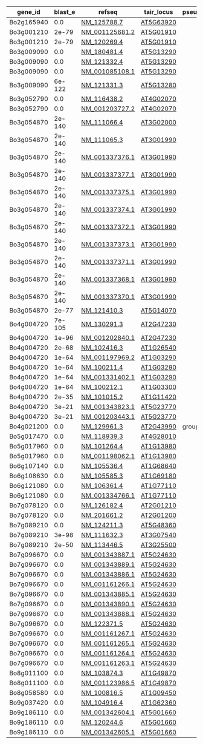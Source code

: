 |gene_id|blast_e|refseq|tair_locus|pseudo_gene|
|-------|-------|------|----------|-----------|
|Bo2g165940|0.0|[NM_125788.7](https://www.ncbi.nlm.nih.gov/nuccore/NM_125788.7)|[AT5G63920](https://www.arabidopsis.org/servlets/TairObject?type=locus&name=AT5G63920)||
|Bo3g001210|2e-79|[NM_001125681.2](https://www.ncbi.nlm.nih.gov/nuccore/NM_001125681.2)|[AT5G01910](https://www.arabidopsis.org/servlets/TairObject?type=locus&name=AT5G01910)||
|Bo3g001210|2e-79|[NM_120269.4](https://www.ncbi.nlm.nih.gov/nuccore/NM_120269.4)|[AT5G01910](https://www.arabidopsis.org/servlets/TairObject?type=locus&name=AT5G01910)||
|Bo3g009090|0.0|[NM_180481.4](https://www.ncbi.nlm.nih.gov/nuccore/NM_180481.4)|[AT5G13290](https://www.arabidopsis.org/servlets/TairObject?type=locus&name=AT5G13290)||
|Bo3g009090|0.0|[NM_121332.4](https://www.ncbi.nlm.nih.gov/nuccore/NM_121332.4)|[AT5G13290](https://www.arabidopsis.org/servlets/TairObject?type=locus&name=AT5G13290)||
|Bo3g009090|0.0|[NM_001085108.1](https://www.ncbi.nlm.nih.gov/nuccore/NM_001085108.1)|[AT5G13290](https://www.arabidopsis.org/servlets/TairObject?type=locus&name=AT5G13290)||
|Bo3g009090|6e-122|[NM_121331.3](https://www.ncbi.nlm.nih.gov/nuccore/NM_121331.3)|[AT5G13280](https://www.arabidopsis.org/servlets/TairObject?type=locus&name=AT5G13280)||
|Bo3g052790|0.0|[NM_116438.2](https://www.ncbi.nlm.nih.gov/nuccore/NM_116438.2)|[AT4G02070](https://www.arabidopsis.org/servlets/TairObject?type=locus&name=AT4G02070)||
|Bo3g052790|0.0|[NM_001203727.2](https://www.ncbi.nlm.nih.gov/nuccore/NM_001203727.2)|[AT4G02070](https://www.arabidopsis.org/servlets/TairObject?type=locus&name=AT4G02070)||
|Bo3g054870|2e-140|[NM_111066.4](https://www.ncbi.nlm.nih.gov/nuccore/NM_111066.4)|[AT3G02000](https://www.arabidopsis.org/servlets/TairObject?type=locus&name=AT3G02000)||
|Bo3g054870|2e-140|[NM_111065.3](https://www.ncbi.nlm.nih.gov/nuccore/NM_111065.3)|[AT3G01990](https://www.arabidopsis.org/servlets/TairObject?type=locus&name=AT3G01990)||
|Bo3g054870|2e-140|[NM_001337376.1](https://www.ncbi.nlm.nih.gov/nuccore/NM_001337376.1)|[AT3G01990](https://www.arabidopsis.org/servlets/TairObject?type=locus&name=AT3G01990)||
|Bo3g054870|2e-140|[NM_001337377.1](https://www.ncbi.nlm.nih.gov/nuccore/NM_001337377.1)|[AT3G01990](https://www.arabidopsis.org/servlets/TairObject?type=locus&name=AT3G01990)||
|Bo3g054870|2e-140|[NM_001337375.1](https://www.ncbi.nlm.nih.gov/nuccore/NM_001337375.1)|[AT3G01990](https://www.arabidopsis.org/servlets/TairObject?type=locus&name=AT3G01990)||
|Bo3g054870|2e-140|[NM_001337374.1](https://www.ncbi.nlm.nih.gov/nuccore/NM_001337374.1)|[AT3G01990](https://www.arabidopsis.org/servlets/TairObject?type=locus&name=AT3G01990)||
|Bo3g054870|2e-140|[NM_001337372.1](https://www.ncbi.nlm.nih.gov/nuccore/NM_001337372.1)|[AT3G01990](https://www.arabidopsis.org/servlets/TairObject?type=locus&name=AT3G01990)||
|Bo3g054870|2e-140|[NM_001337373.1](https://www.ncbi.nlm.nih.gov/nuccore/NM_001337373.1)|[AT3G01990](https://www.arabidopsis.org/servlets/TairObject?type=locus&name=AT3G01990)||
|Bo3g054870|2e-140|[NM_001337371.1](https://www.ncbi.nlm.nih.gov/nuccore/NM_001337371.1)|[AT3G01990](https://www.arabidopsis.org/servlets/TairObject?type=locus&name=AT3G01990)||
|Bo3g054870|2e-140|[NM_001337368.1](https://www.ncbi.nlm.nih.gov/nuccore/NM_001337368.1)|[AT3G01990](https://www.arabidopsis.org/servlets/TairObject?type=locus&name=AT3G01990)||
|Bo3g054870|2e-140|[NM_001337370.1](https://www.ncbi.nlm.nih.gov/nuccore/NM_001337370.1)|[AT3G01990](https://www.arabidopsis.org/servlets/TairObject?type=locus&name=AT3G01990)||
|Bo3g054870|2e-77|[NM_121410.3](https://www.ncbi.nlm.nih.gov/nuccore/NM_121410.3)|[AT5G14070](https://www.arabidopsis.org/servlets/TairObject?type=locus&name=AT5G14070)||
|Bo4g004720|7e-105|[NM_130291.3](https://www.ncbi.nlm.nih.gov/nuccore/NM_130291.3)|[AT2G47230](https://www.arabidopsis.org/servlets/TairObject?type=locus&name=AT2G47230)||
|Bo4g004720|1e-96|[NM_001202840.1](https://www.ncbi.nlm.nih.gov/nuccore/NM_001202840.1)|[AT2G47230](https://www.arabidopsis.org/servlets/TairObject?type=locus&name=AT2G47230)||
|Bo4g004720|2e-68|[NM_102416.3](https://www.ncbi.nlm.nih.gov/nuccore/NM_102416.3)|[AT1G26540](https://www.arabidopsis.org/servlets/TairObject?type=locus&name=AT1G26540)||
|Bo4g004720|1e-64|[NM_001197969.2](https://www.ncbi.nlm.nih.gov/nuccore/NM_001197969.2)|[AT1G03290](https://www.arabidopsis.org/servlets/TairObject?type=locus&name=AT1G03290)||
|Bo4g004720|1e-64|[NM_100211.4](https://www.ncbi.nlm.nih.gov/nuccore/NM_100211.4)|[AT1G03290](https://www.arabidopsis.org/servlets/TairObject?type=locus&name=AT1G03290)||
|Bo4g004720|1e-64|[NM_001331402.1](https://www.ncbi.nlm.nih.gov/nuccore/NM_001331402.1)|[AT1G03290](https://www.arabidopsis.org/servlets/TairObject?type=locus&name=AT1G03290)||
|Bo4g004720|1e-64|[NM_100212.1](https://www.ncbi.nlm.nih.gov/nuccore/NM_100212.1)|[AT1G03300](https://www.arabidopsis.org/servlets/TairObject?type=locus&name=AT1G03300)||
|Bo4g004720|2e-35|[NM_101015.2](https://www.ncbi.nlm.nih.gov/nuccore/NM_101015.2)|[AT1G11420](https://www.arabidopsis.org/servlets/TairObject?type=locus&name=AT1G11420)||
|Bo4g004720|3e-21|[NM_001343823.1](https://www.ncbi.nlm.nih.gov/nuccore/NM_001343823.1)|[AT5G23770](https://www.arabidopsis.org/servlets/TairObject?type=locus&name=AT5G23770)||
|Bo4g004720|3e-21|[NM_001203443.1](https://www.ncbi.nlm.nih.gov/nuccore/NM_001203443.1)|[AT5G23770](https://www.arabidopsis.org/servlets/TairObject?type=locus&name=AT5G23770)||
|Bo4g021200|0.0|[NM_129961.3](https://www.ncbi.nlm.nih.gov/nuccore/NM_129961.3)|[AT2G43990](https://www.arabidopsis.org/servlets/TairObject?type=locus&name=AT2G43990)|group-5-NF|
|Bo5g017470|0.0|[NM_118939.3](https://www.ncbi.nlm.nih.gov/nuccore/NM_118939.3)|[AT4G28010](https://www.arabidopsis.org/servlets/TairObject?type=locus&name=AT4G28010)||
|Bo5g017960|0.0|[NM_101264.4](https://www.ncbi.nlm.nih.gov/nuccore/NM_101264.4)|[AT1G13980](https://www.arabidopsis.org/servlets/TairObject?type=locus&name=AT1G13980)||
|Bo5g017960|0.0|[NM_001198062.1](https://www.ncbi.nlm.nih.gov/nuccore/NM_001198062.1)|[AT1G13980](https://www.arabidopsis.org/servlets/TairObject?type=locus&name=AT1G13980)||
|Bo6g107140|0.0|[NM_105536.4](https://www.ncbi.nlm.nih.gov/nuccore/NM_105536.4)|[AT1G68640](https://www.arabidopsis.org/servlets/TairObject?type=locus&name=AT1G68640)||
|Bo6g108630|0.0|[NM_105585.3](https://www.ncbi.nlm.nih.gov/nuccore/NM_105585.3)|[AT1G69180](https://www.arabidopsis.org/servlets/TairObject?type=locus&name=AT1G69180)||
|Bo6g121080|0.0|[NM_106361.4](https://www.ncbi.nlm.nih.gov/nuccore/NM_106361.4)|[AT1G77110](https://www.arabidopsis.org/servlets/TairObject?type=locus&name=AT1G77110)||
|Bo6g121080|0.0|[NM_001334766.1](https://www.ncbi.nlm.nih.gov/nuccore/NM_001334766.1)|[AT1G77110](https://www.arabidopsis.org/servlets/TairObject?type=locus&name=AT1G77110)||
|Bo7g078120|0.0|[NM_126182.4](https://www.ncbi.nlm.nih.gov/nuccore/NM_126182.4)|[AT2G01210](https://www.arabidopsis.org/servlets/TairObject?type=locus&name=AT2G01210)||
|Bo7g078120|0.0|[NM_201661.2](https://www.ncbi.nlm.nih.gov/nuccore/NM_201661.2)|[AT2G01200](https://www.arabidopsis.org/servlets/TairObject?type=locus&name=AT2G01200)||
|Bo7g089210|0.0|[NM_124211.3](https://www.ncbi.nlm.nih.gov/nuccore/NM_124211.3)|[AT5G48360](https://www.arabidopsis.org/servlets/TairObject?type=locus&name=AT5G48360)||
|Bo7g089210|3e-98|[NM_111632.3](https://www.ncbi.nlm.nih.gov/nuccore/NM_111632.3)|[AT3G07540](https://www.arabidopsis.org/servlets/TairObject?type=locus&name=AT3G07540)||
|Bo7g089210|2e-50|[NM_113446.5](https://www.ncbi.nlm.nih.gov/nuccore/NM_113446.5)|[AT3G25500](https://www.arabidopsis.org/servlets/TairObject?type=locus&name=AT3G25500)||
|Bo7g096670|0.0|[NM_001343887.1](https://www.ncbi.nlm.nih.gov/nuccore/NM_001343887.1)|[AT5G24630](https://www.arabidopsis.org/servlets/TairObject?type=locus&name=AT5G24630)||
|Bo7g096670|0.0|[NM_001343889.1](https://www.ncbi.nlm.nih.gov/nuccore/NM_001343889.1)|[AT5G24630](https://www.arabidopsis.org/servlets/TairObject?type=locus&name=AT5G24630)||
|Bo7g096670|0.0|[NM_001343886.1](https://www.ncbi.nlm.nih.gov/nuccore/NM_001343886.1)|[AT5G24630](https://www.arabidopsis.org/servlets/TairObject?type=locus&name=AT5G24630)||
|Bo7g096670|0.0|[NM_001161266.1](https://www.ncbi.nlm.nih.gov/nuccore/NM_001161266.1)|[AT5G24630](https://www.arabidopsis.org/servlets/TairObject?type=locus&name=AT5G24630)||
|Bo7g096670|0.0|[NM_001343885.1](https://www.ncbi.nlm.nih.gov/nuccore/NM_001343885.1)|[AT5G24630](https://www.arabidopsis.org/servlets/TairObject?type=locus&name=AT5G24630)||
|Bo7g096670|0.0|[NM_001343890.1](https://www.ncbi.nlm.nih.gov/nuccore/NM_001343890.1)|[AT5G24630](https://www.arabidopsis.org/servlets/TairObject?type=locus&name=AT5G24630)||
|Bo7g096670|0.0|[NM_001343888.1](https://www.ncbi.nlm.nih.gov/nuccore/NM_001343888.1)|[AT5G24630](https://www.arabidopsis.org/servlets/TairObject?type=locus&name=AT5G24630)||
|Bo7g096670|0.0|[NM_122371.5](https://www.ncbi.nlm.nih.gov/nuccore/NM_122371.5)|[AT5G24630](https://www.arabidopsis.org/servlets/TairObject?type=locus&name=AT5G24630)||
|Bo7g096670|0.0|[NM_001161267.1](https://www.ncbi.nlm.nih.gov/nuccore/NM_001161267.1)|[AT5G24630](https://www.arabidopsis.org/servlets/TairObject?type=locus&name=AT5G24630)||
|Bo7g096670|0.0|[NM_001161265.1](https://www.ncbi.nlm.nih.gov/nuccore/NM_001161265.1)|[AT5G24630](https://www.arabidopsis.org/servlets/TairObject?type=locus&name=AT5G24630)||
|Bo7g096670|0.0|[NM_001161264.1](https://www.ncbi.nlm.nih.gov/nuccore/NM_001161264.1)|[AT5G24630](https://www.arabidopsis.org/servlets/TairObject?type=locus&name=AT5G24630)||
|Bo7g096670|0.0|[NM_001161263.1](https://www.ncbi.nlm.nih.gov/nuccore/NM_001161263.1)|[AT5G24630](https://www.arabidopsis.org/servlets/TairObject?type=locus&name=AT5G24630)||
|Bo8g011100|0.0|[NM_103874.3](https://www.ncbi.nlm.nih.gov/nuccore/NM_103874.3)|[AT1G49870](https://www.arabidopsis.org/servlets/TairObject?type=locus&name=AT1G49870)||
|Bo8g011100|0.0|[NM_001123986.5](https://www.ncbi.nlm.nih.gov/nuccore/NM_001123986.5)|[AT1G49870](https://www.arabidopsis.org/servlets/TairObject?type=locus&name=AT1G49870)||
|Bo8g058580|0.0|[NM_100816.5](https://www.ncbi.nlm.nih.gov/nuccore/NM_100816.5)|[AT1G09450](https://www.arabidopsis.org/servlets/TairObject?type=locus&name=AT1G09450)||
|Bo9g037420|0.0|[NM_104916.4](https://www.ncbi.nlm.nih.gov/nuccore/NM_104916.4)|[AT1G62360](https://www.arabidopsis.org/servlets/TairObject?type=locus&name=AT1G62360)||
|Bo9g186110|0.0|[NM_001342604.1](https://www.ncbi.nlm.nih.gov/nuccore/NM_001342604.1)|[AT5G01660](https://www.arabidopsis.org/servlets/TairObject?type=locus&name=AT5G01660)||
|Bo9g186110|0.0|[NM_120244.6](https://www.ncbi.nlm.nih.gov/nuccore/NM_120244.6)|[AT5G01660](https://www.arabidopsis.org/servlets/TairObject?type=locus&name=AT5G01660)||
|Bo9g186110|0.0|[NM_001342605.1](https://www.ncbi.nlm.nih.gov/nuccore/NM_001342605.1)|[AT5G01660](https://www.arabidopsis.org/servlets/TairObject?type=locus&name=AT5G01660)||